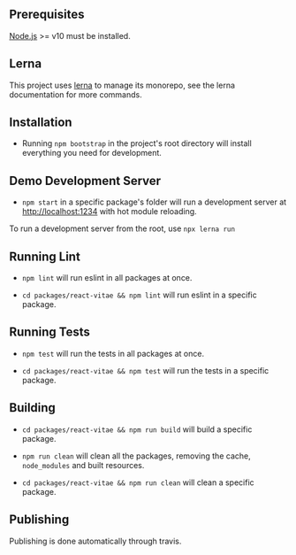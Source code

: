 ## Prerequisites

[Node.js](http://nodejs.org/) >= v10 must be installed.

## Lerna

This project uses [lerna](https://github.com/lerna/lerna) to manage its monorepo, see the lerna documentation for more commands.

## Installation

- Running `npm bootstrap` in the project's root directory will install everything you need for development.

## Demo Development Server

- `npm start` in a specific package's folder will run a development server at [http://localhost:1234](http://localhost:1234) with hot module reloading.

To run a development server from the root, use `npx lerna run`

## Running Lint

- `npm lint` will run eslint in all packages at once.

- `cd packages/react-vitae && npm lint` will run eslint in a specific package.

## Running Tests

- `npm test` will run the tests in all packages at once.

- `cd packages/react-vitae && npm test` will run the tests in a specific package.

## Building

- `cd packages/react-vitae && npm run build` will build a specific package.

- `npm run clean` will clean all the packages, removing the cache, `node_modules` and built resources.

- `cd packages/react-vitae && npm run clean` will clean a specific package.

## Publishing

Publishing is done automatically through travis.
